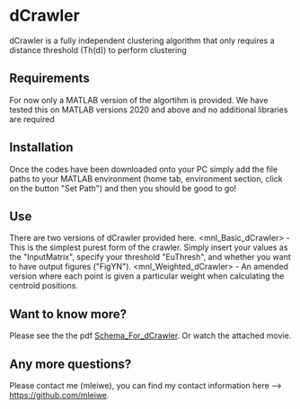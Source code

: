 # dCrawler
dCrawler is a fully independent clustering algorithm that only requires a distance threshold (Th(d)) to perform clustering

## Requirements
For now only a MATLAB version of the algortihm is provided.
We have tested this on MATLAB versions 2020 and above and no additional libraries are required

## Installation
Once the codes have been downloaded onto your PC simply add the file paths to your MATLAB environment (home tab, environment section, click on the button "Set Path") and then you should be good to go!

## Use
There are two versions of dCrawler provided here.
<mnl_Basic_dCrawler> - This is the simplest purest form of the crawler. Simply insert your values as the "InputMatrix", specify your threshold "EuThresh", and whether you want to have output figures ("FigYN").
<mnl_Weighted_dCrawler> - An amended version where each point is given a particular weight when calculating the centroid positions.

## Want to know more?
Please see the the pdf [Schema_For_dCrawler](https://github.com/mleiwe/dCrawler/blob/main/Schema_For_dCrawler.pdf). Or watch the attached movie. 

## Any more questions?
Please contact me (mleiwe), you can find my contact information here --> https://github.com/mleiwe.

